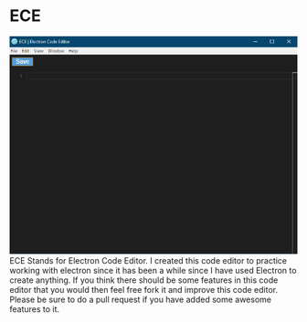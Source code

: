 # ECE
![ECE.PNG](ECE.PNG)
ECE Stands for Electron Code Editor. I created this code editor to practice working with electron since it has been a while since I have used Electron to create anything. If you think there should be some features in this code editor that you would then feel free fork it and improve this code editor. Please be sure to do a pull request if you have added some awesome features to it.
